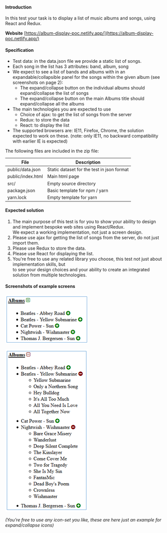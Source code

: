 #### Introduction

In this test your task is to display a list of music albums and songs, using React and Redux.

**Website** [https://album-display-poc.netlify.app/](https://album-display-poc.netlify.app/)

#### Specification

- Test data: in the data.json file we provide a static list of songs.
- Each song in the list has 3 attributes: band, album, song
- We expect to see a list of bands and albums with in an expandable/collapsible panel for the
  songs within the given album (see screenshots on page 2):
    - The expand/collapse button on the individual albums should expand/collapse the list of songs
    - The expand/collapse button on the main Albums title should expand/collapse all the albums
- The main technologies you are expected to use
    - Choice of ajax: to get the list of songs from the server
    - Redux: to store the data
    - React: to display the list
- The supported browsers are: IE11, Firefox, Chrome, the solution expected to work on these.
  (note: only IE11, no backward compatibility with earlier IE is expected)

The following files are included in the zip file:

|  File                            |  Description                                 |
|  ------------------------------  |  ------------------------------------------  |        
|  public/data.json                |  Static dataset for the test in json format  |
|  public/index.html               |  Main html page                              |
|  src/                            |  Empty source directory                      |
|  package.json                    |  Basic template for npm / yarn|              |
|  yarn.lock                       |  Empty template for yarn                     |

#### Expected solution

1. The main purpose of this test is for you to show your ability to design and implement
   bespoke web sites using React/Redux.  
   We expect a working implementation, not just a screen design.
2. Please use ajax for getting the list of songs from the server, do not just import them.
3. Please use Redux to store the data.
4. Please use React for displaying the list.
5. You're free to use any related library you choose, this test not just about implementation skills, but  
   to see your design choices and your ability to create an integrated solution from multiple technologies.

#### Screenshots of example screens 

![Screen Shot 2017-04-03 at 22.40.04.png](/assets/37536905-Screen%20Shot%202017-04-03%20at%2022.40.04.png)

![Screen Shot 2017-04-03 at 22.40.50.png](/assets/398891032-Screen%20Shot%202017-04-03%20at%2022.40.50.png)

*(You’re free to use any icon-set you like, these are here just an example for expand/collapse icons)*
